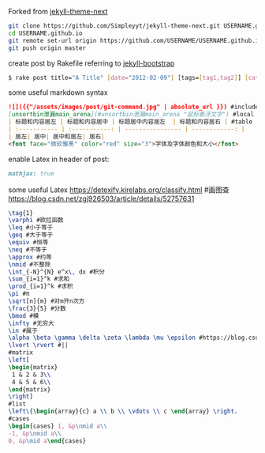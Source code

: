 Forked from [jekyll-theme-next](https://github.com/Simpleyyt/jekyll-theme-next)

```sh
git clone https://github.com/Simpleyyt/jekyll-theme-next.git USERNAME.github.io
cd USERNAME.github.io
git remote set-url origin https://github.com/USERNAME/USERNAME.github.io.git
git push origin master
```

create post by Rakefile referring to [jekyll-bootstrap](https://github.com/plusjade/jekyll-bootstrap)

```sh
$ rake post title="A Title" [date="2012-02-09"] [tags=[tag1,tag2]] [category="category"]
```

some useful markdown syntax

```markdown
![]({{"/assets/images/post/git-command.jpg" | absolute_url }}) #include image
[unsortbin泄漏main_arena](#unsortbin泄漏main_arena "鼠标悬浮文字") #local href
| 标题和内容居左 | 标题和内容居中 | 标题居中内容居左  | 标题和内容居右 | #table
| :----------- | :-----------: | ---------------- | ------------: |
| 居左| 居中| 居中和居左| 居右|
<font face="微软雅黑" color="red" size="3">字体及字体颜色和大小</font>
```

enable Latex in header of post:

```markdown
mathjax: true
```

some useful Latex
https://detexify.kirelabs.org/classify.html #画图查
https://blog.csdn.net/zgj926503/article/details/52757631
```latex
\tag{1}
\varphi #欧拉函数
\leq #小于等于
\geq #大于等于
\equiv #恒等
\neq #不等于
\approx #约等
\nmid #不整除
\int_{-N}^{N} e^x\, dx #积分
\sum_{i=1}^k #求和
\prod_{i=1}^k #求积
\pi #π
\sqrt[n]{m} #对m开n次方
\frac{3}{5} #分数
\bmod #模
\infty #无穷大
\in #属于
\alpha \beta \gamma \delta \zeta \lambda \mu \epsilon #https://blog.csdn.net/xxzhangx/article/details/52778539
\lvert \rvert #||
#matrix
\left[
\begin{matrix}
 1 & 2 & 3\\
 4 & 5 & 6\\
\end{matrix}
\right]
#list
\left\{\begin{array}{c} a \\ b \\ \vdots \\ c \end{array} \right.
#cases
\begin{cases} 1, &p\nmid a\\
-1, &p\nmid a\\
0, &p\mid a\end{cases}
```

